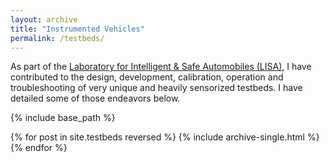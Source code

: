 ```yaml
---
layout: archive
title: "Instrumented Vehicles"
permalink: /testbeds/
---
```


As part of the [Laboratory for Intelligent & Safe Automobiles (LISA)](http://cvrr.ucsd.edu/), I have contributed to the design, development, calibration, operation and troubleshooting of very unique and heavily sensorized testbeds. I have detailed some of those endeavors below.

{% include base_path %}

{% for post in site.testbeds reversed %}
  {% include archive-single.html %}
{% endfor %}

